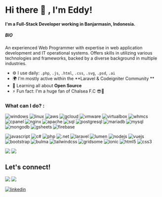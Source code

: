 # Hi there 👋 , I'm Eddy!

#### I'm a Full-Stack Developer working in Banjarmasin, Indonesia.

##### BIO

An experienced Web Programmer with expertise in web application development and IT operational
systems. Offers skills in utilizing various technologies and frameworks, backed by a diverse
background in multiple industries. 

- ⚙️ I use daily: `.php`, `.js`, `.html`, `.css`, `.svg`, `.psd`, `.ai`
- 🌍 I'm mostly active within the **Laravel & Codeigniter Community **
- 🌱 Learning all about **Open Source**
- ⚡️ Fun fact: I'm a huge fan of Chalsea F.C 😎💙

### What can I do? :
![windows](https://img.shields.io/badge/Windows-0078D6?style=flat&logo=windows&logoColor=white)
![linux](https://img.shields.io/badge/Linux-ccc?style=flat&logo=linux&logoColor=black)
![aws](https://img.shields.io/badge/Amazon-AWS-232F3E?style=flat&logo=amazon-aws&logoColor=white)
![gcloud](https://img.shields.io/badge/Google-cloud-4285F4?style=flat&logo=google-cloud&logoColor=white)
![vmware](https://img.shields.io/badge/VMWare-607078?style=flat&logo=vmware&logoColor=white)
![virtualbox](https://img.shields.io/badge/VirtualBox-183A61?style=flat&logo=virtualbox&logoColor=white)
![whmcs](https://img.shields.io/badge/WHMCS-333?style=flat&logo=whmcs&logoColor=white)
![cpanel](https://img.shields.io/badge/cPanel-FF6C2C?style=flat&logo=cpanel&logoColor=white)
![nginx](https://img.shields.io/badge/nginx-269539?style=flat&logo=nginx&logoColor=white)
![apache](https://img.shields.io/badge/apache-D22128?style=flat&logo=apache&logoColor=white)
![sql](https://img.shields.io/badge/SQL-CC2927?style=flat&logo=microsoft-sql-server&logoColor=white)
![postgresql](https://img.shields.io/badge/PostgreSQL-336791?style=flat&logo=PostgreSQL&logoColor=white)
![mariadb](https://img.shields.io/badge/MariaDB-003545?style=flat&logo=MariaDB&logoColor=white)
![mysql](https://img.shields.io/badge/MySQL-4479A1?style=flat&logo=MySQL&logoColor=white)
![mongodb](https://img.shields.io/badge/MongoDB-47A248?style=flat&logo=MongoDB&logoColor=white)
![gsheets](https://img.shields.io/badge/Google-sheets-47A248?style=flat&logo=google-sheets&logoColor=white)
![firebase](https://img.shields.io/badge/Firebase-FFCA28?style=flat&logo=firebase&logoColor=black)

![javascript](https://img.shields.io/badge/Javascript-F7DF1E?style=flat&logo=javascript&logoColor=1d1d1d)
![c#](https://img.shields.io/badge/C_Sharp-239120?style=flat&logo=c-sharp&logoColor=white)
![php](https://img.shields.io/badge/PHP-777BB4?style=flat&logo=php&logoColor=white)
![.net](https://img.shields.io/badge/framework-512BD4?style=flat&logo=.net&logoColor=white)
![laravel](https://img.shields.io/badge/Laravel-FF2D20?style=flat&logo=laravel&logoColor=white)
![lumen](https://img.shields.io/badge/Lumen-E74430?style=flat&logo=lumen&logoColor=white)
![nodejs](https://img.shields.io/badge/Node.JS-339933?style=flat&logo=node.js&logoColor=white)
![vuejs](https://img.shields.io/badge/VueJS-4FC08D?style=flat&logo=vue.js&logoColor=white)
![bootstrap](https://img.shields.io/badge/Bootstrap-7952B3?style=flat&logo=bootstrap&logoColor=white)
![bulma](https://img.shields.io/badge/Bulma-00D1B2?style=flat&logo=bulma&logoColor=white)
![tailwindcss](https://img.shields.io/badge/TailwindCSS-38B2AC?style=flat&logo=Tailwind-CSS&logoColor=white)
![gridsome](https://img.shields.io/badge/Gridsome-00A672?style=flat&logo=gridsome&logoColor=white)
![ionic](https://img.shields.io/badge/Ionic-3880FF?style=flat&logo=ionic&logoColor=white)
![html5](https://img.shields.io/badge/HTML-E34F26?style=flat&logo=html5&logoColor=white)
![css3](https://img.shields.io/badge/CSS-1572B6?style=flat&logo=css3&logoColor=white)
<p>
    <img src="https://img.shields.io/badge/IDE-Xcode-blue?&logo=xcode" />
    <img src="https://img.shields.io/badge/Text%20Editor-Visual%20Studio%20Code-blue?&logo=visual%20studio%20code&logoColor=blue" />
</p>


## Let's connect!
<p>
    <a href="https://www.eddyyucca.com" target="blank"> <img src="https://img.shields.io/badge/Website-https://eddyyucca.com-green?" /></a>
    <a href="https://twitter.com/eddy_adha_s" target="blank"><img src="https://img.shields.io/badge/@eddy_adha_s-30302f?style=flat&logo=twitter" /></a>
</p>

[![linkedin](https://img.shields.io/badge/Linkedin-0af?style=for-the-badge&logo=linkedin&logoColor=fff)](https://www.linkedin.com/in/eddyyucca/)
